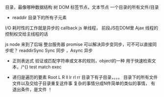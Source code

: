 目录，最像哪种数据结构 树
DOM 标签节点，文本节点
一个目录的所有文件/目录

- readdir 目录下的所有子元素

I/O 耗时性的工作就是异步的  callback
js 单线程，  前段JS在DOM里 Ajax
线程的控制权交给主线程的话

js node 来到了后端 整台服务器
promise 可以解决异步变同步，可不可以直接同步呢？
readdirSync
Sync 同步 ，Async 异步

- 正则表达式
验证或匹配字符串或文本的规则，object的一种
用于快速检索文本，/^{}
test match exec

- 递归是遍历的要素
Root
   L       R
ll  lr  rl   rr
目录下有子目录，。。。
目录下的所有文件
 文件以及交给子目录重复这件事
 复杂的事情分成N件简单的类似的事情，
 有退出条件，是文件
！